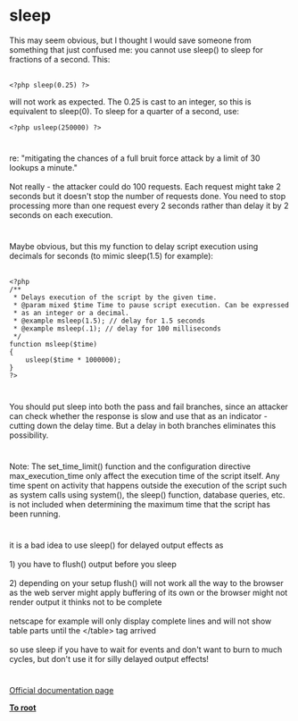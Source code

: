 # sleep



This may seem obvious, but I thought I would save someone from something that just confused me: you cannot use sleep() to sleep for fractions of a second. This:<br><br>

```
<?php sleep(0.25) ?>
```


will not work as expected. The 0.25 is cast to an integer, so this is equivalent to sleep(0). To sleep for a quarter of a second, use:



```
<?php usleep(250000) ?>
```
  

#

re: "mitigating the chances of a full bruit force attack by a limit of 30 lookups a minute."<br><br>Not really - the attacker could do 100 requests. Each request might take 2 seconds but it doesn&apos;t stop the number of requests done. You need to stop processing more than one request every 2 seconds rather than delay it by 2 seconds on each execution.  

#

Maybe obvious, but this my function to delay script execution using decimals for seconds (to mimic sleep(1.5) for example):<br><br>

```
<?php
/**
 * Delays execution of the script by the given time.
 * @param mixed $time Time to pause script execution. Can be expressed
 * as an integer or a decimal.
 * @example msleep(1.5); // delay for 1.5 seconds
 * @example msleep(.1); // delay for 100 milliseconds
 */
function msleep($time)
{
    usleep($time * 1000000);
}
?>
```
  

#

You should put sleep into both the pass and fail branches, since an attacker can check whether the response is slow and use that as an indicator - cutting down the delay time. But a delay in both branches eliminates this possibility.  

#

Note: The set_time_limit() function and the configuration directive max_execution_time only affect the execution time of the script itself. Any time spent on activity that happens outside the execution of the script such as system calls using system(), the sleep() function, database queries, etc. is not included when determining the maximum time that the script has been running.  

#

it is a bad idea to use sleep() for delayed output effects as<br><br>1) you have to flush() output before you sleep<br><br>2) depending on your setup flush() will not work all the way to the browser as the web server might apply buffering of its own or the browser might not render output it thinks not to be complete<br><br>netscape for example will only display complete lines and will not show table parts until the &lt;/table&gt; tag arrived<br><br>so use sleep if you have to wait  for events and don&apos;t want to burn  to much cycles, but don&apos;t use it for silly delayed output effects!  

#

[Official documentation page](https://www.php.net/manual/en/function.sleep.php)

**[To root](/README.md)**